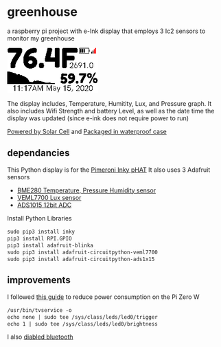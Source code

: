 # greenhouse
a raspberry pi project with e-Ink display that employs 3 Ic2 sensors to monitor my greenhouse

![alt text](https://raw.githubusercontent.com/mcmspark/greenhouse/master/currentDisplay.png)

The display includes, Temperature, Humitity, Lux, and Pressure graph.  It also includes Wifi Strength and battery Level, as well as the date time the display was updated (since e-ink does not require power to run)

[Powered by Solar Cell](https://www.amazon.com/gp/product/B01MCXZJ8Y/ref=ppx_yo_dt_b_asin_title_o05_s00?ie=UTF8&psc=1) and 
[Packaged in waterproof case](https://www.amazon.com/gp/product/B07C97HXX8/ref=ppx_yo_dt_b_asin_title_o00_s00?ie=UTF8&psc=1)

## dependancies
This Python display is for the [Pimeroni Inky pHAT](https://learn.pimoroni.com/tutorial/sandyj/getting-started-with-inky-phat)
It also uses 3 Adafruit sensors
- [BME280 Temperature, Pressure Humidity sensor](https://www.adafruit.com/product/2652)
- [VEML7700 Lux sensor](https://www.adafruit.com/product/4162)
- [ADS1015 12bit ADC](https://www.adafruit.com/product/1083)

Install Python Libraries
```
sudo pip3 install inky
pip3 install RPI.GPIO
pip3 install adafruit-blinka
sudo pip3 install adafruit-circuitpython-veml7700
sudo pip3 install adafruit-circuitpython-ads1x15
```

## improvements
I followed [this guide](https://www.jeffgeerling.com/blogs/jeff-geerling/raspberry-pi-zero-conserve-energy) to reduce power consumption on the Pi Zero W
```
/usr/bin/tvservice -o
echo none | sudo tee /sys/class/leds/led0/trigger
echo 1 | sudo tee /sys/class/leds/led0/brightness
```

I also [diabled bluetooth](https://scribles.net/disabling-bluetooth-on-raspberry-pi/)


